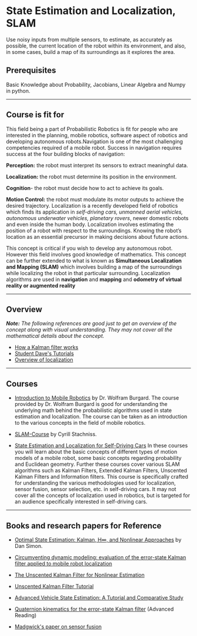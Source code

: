 # State Estimation and Localization, SLAM

Use noisy inputs from multiple sensors, to estimate, as accurately as possible, the current location of the robot within its environment, and also, in some cases, build a map of its surroundings as it explores the area.

## Prerequisites

Basic Knowledge about Probability, Jacobians, Linear Algebra and Numpy in python.

---

## Course is fit for

This field being a part of Probabilistic Robotics is fit for people who are interested in the planning, mobile robotics, software aspect of robotics and developing autonomous robots.Navigation is one of the most challenging competencies required of a mobile robot. Success in navigation requires success at the four building blocks of navigation:

**Perception:** the robot must interpret its sensors to extract meaningful data.

**Localization:** the robot must determine its position in the environment.

**Cognition**- the robot must decide how to act to achieve its goals.

**Motion Control:** the robot must modulate its motor outputs to achieve the desired trajectory. Localization is a recently developed field of robotics which finds its application in *self-driving cars, unmanned aerial vehicles, autonomous underwater vehicles, planetary rovers*, newer domestic robots and even inside the human body. Localization involves estimating the position of a robot with respect to the surroundings. Knowing the robot’s location as an essential precursor in making decisions about future actions.

This concept is critical if you wish to develop any autonomous robot. However this field involves good knowledge of mathematics. This concept can be further extended to what is known as **Simultaneous Localization and Mapping (SLAM)** which involves building a map of the surroundings while localizing the robot in that particular surrounding. Localization algorithms are used in **navigation** and **mapping** and **odometry of virtual reality or augmented reality**

---

## Overview

***Note:** The following references are good just to get an overview of the concept along with visual understanding. They may not cover all the mathematical details about the concept.*

* [How a Kalman filter works](https://www.bzarg.com/p/how-a-kalman-filter-works-in-pictures/)
* [Student Dave's Tutorials](http://studentdavestutorials.weebly.com/)
* [Overview of localization](http://www.cs.cmu.edu/~rasc/Download/AMRobots5.pdf)

---

## Courses

* [Introduction to Mobile Robotics](http://ais.informatik.uni-freiburg.de/teaching/ss19/robotics/) by Dr. Wolfram Burgard.
 The course provided by Dr. Wolfram Burgard is good for understanding the underlying math behind the probabilistic algorithms used in state estimation and localization. The course can be taken as an introduction to the various concepts in the field of mobile robotics.

* [SLAM-Course](https://www.youtube.com/watch?v=U6vr3iNrwRA&list=PLgnQpQtFTOGQrZ4O5QzbIHgl3b1JHimN_) by Cyrill Stachniss.

* [State Estimation and Localization for Self-Driving Cars](https://www.coursera.org/learn/state-estimation-localization-self-driving-cars/home/welcome)
 In these courses you will learn about the basic concepts of different types of motion models of a mobile robot, some basic concepts regarding probability and Euclidean geometry. Further these courses cover various SLAM algorithms such as Kalman Filters, Extended Kalman Filters, Unscented Kalman Filters and Information filters. This course is specifically crafted for understanding the various methodologies used for localization, sensor fusion, sensor selection, etc. in self-driving cars. It may not cover all the concepts of localization used in robotics, but is targeted for an audience specifically interested in self-driving cars.

---

## Books and research papers for Reference

* [Optimal State Estimation: Kalman, H∞, and Nonlinear Approaches](https://onlinelibrary.wiley.com/doi/book/10.1002/0470045345) by Dan Simon.

* [Circumventing dynamic modeling: evaluation of the error-state Kalman filter applied to mobile robot localization](https://ieeexplore.ieee.org/document/772597)

* [The Unscented Kalman Filter for Nonlinear Estimation](https://www.seas.harvard.edu/courses/cs281/papers/unscented.pdf)

* [Unscented Kalman Filter Tutorial](https://www.cse.sc.edu/~terejanu/files/tutorialUKF.pdf) 

* [Advanced Vehicle State Estimation: A Tutorial and Comparative Study](https://www.sciencedirect.com/science/article/pii/S2405896317323674)

* [Quaternion kinematics for the error-state Kalman filter](https://arxiv.org/pdf/1711.02508.pdf) (Advanced Reading)

* [Madgwick's paper on sensor fusion](https://x-io.co.uk/res/doc/madgwick_internal_report.pdf)

